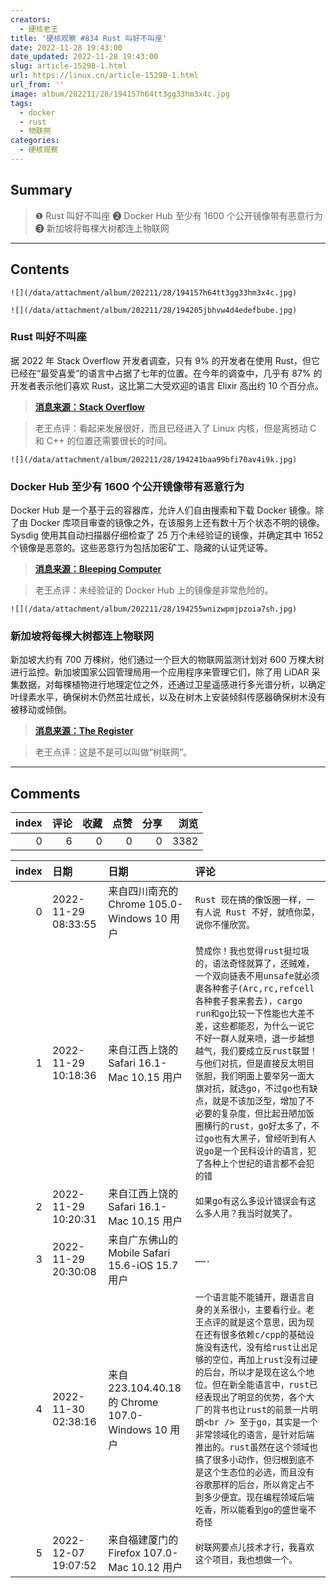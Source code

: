 ```yaml
---
creators:
  - 硬核老王
title: '硬核观察 #834 Rust 叫好不叫座'
date: 2022-11-28 19:43:00
date_updated: 2022-11-28 19:43:00
slug: article-15298-1.html
url: https://linux.cn/article-15298-1.html
url_from: ''
image: album/202211/28/194157h64tt3gg33hm3x4c.jpg
tags:
  - docker
  - rust
  - 物联网
categories:
  - 硬核观察
---
```


## Summary

> ❶ Rust 叫好不叫座
> ❷ Docker Hub 至少有 1600 个公开镜像带有恶意行为
> ❸ 新加坡将每棵大树都连上物联网

***

<!-- more -->

## Contents

`![](/data/attachment/album/202211/28/194157h64tt3gg33hm3x4c.jpg)`

`![](/data/attachment/album/202211/28/194205jbhvw4d4edefbube.jpg)`

### Rust 叫好不叫座

据 2022 年 Stack Overflow 开发者调查，只有 9% 的开发者在使用 Rust，但它已经在“最受喜爱”的语言中占据了七年的位置。在今年的调查中，几乎有 87% 的开发者表示他们喜欢 Rust，这比第二大受欢迎的语言 Elixir 高出约 10 个百分点。

> 
> **[消息来源：Stack Overflow](https://survey.stackoverflow.co/2022/#technology-most-loved-dreaded-and-wanted)**
> 
> 
> 

> 
> 老王点评：看起来发展很好，而且已经进入了 Linux 内核，但是离撼动 C 和 C++ 的位置还需要很长的时间。
> 
> 
> 

`![](/data/attachment/album/202211/28/194241baa99bfi70av4i9k.jpg)`

### Docker Hub 至少有 1600 个公开镜像带有恶意行为

Docker Hub 是一个基于云的容器库，允许人们自由搜索和下载 Docker 镜像。除了由 Docker 库项目审查的镜像之外，在该服务上还有数十万个状态不明的镜像。Sysdig 使用其自动扫描器仔细检查了 25 万个未经验证的镜像，并确定其中 1652 个镜像是恶意的。这些恶意行为包括加密矿工、隐藏的认证凭证等。

> 
> **[消息来源：Bleeping Computer](https://www.bleepingcomputer.com/news/security/docker-hub-repositories-hide-over-1-650-malicious-containers/)**
> 
> 
> 

> 
> 老王点评：未经验证的 Docker Hub 上的镜像是非常危险的。
> 
> 
> 

`![](/data/attachment/album/202211/28/194255wnizwpmjpzoia7sh.jpg)`

### 新加坡将每棵大树都连上物联网

新加坡大约有 700 万棵树，他们通过一个巨大的物联网监测计划对 600 万棵大树进行监控。新加坡国家公园管理局用一个应用程序来管理它们，除了用 LiDAR 采集数据，对每棵植物进行地理定位之外，还通过卫星遥感进行多光谱分析，以确定叶绿素水平，确保树木仍然茁壮成长，以及在树木上安装倾斜传感器确保树木没有被移动或倾倒。

> 
> **[消息来源：The Register](https://www.theregister.com/2022/11/28/automating_tree_management/)**
> 
> 
> 

> 
> 老王点评：这是不是可以叫做“树联网”。
> 
> 
>

***

## Comments


|   index |   评论 |   收藏 |   点赞 |   分享 |   浏览 |
|--------:|-------:|-------:|-------:|-------:|-------:|
|       0 |      6 |      0 |      0 |      0 |   3382 |

|   index | 日期                | 日期                                             | 评论                                                                                                                                                                                                                                                                                                                                                                                                                                                                                                                         |
|--------:|:--------------------|:-------------------------------------------------|:-----------------------------------------------------------------------------------------------------------------------------------------------------------------------------------------------------------------------------------------------------------------------------------------------------------------------------------------------------------------------------------------------------------------------------------------------------------------------------------------------------------------------------|
|       0 | 2022-11-29 08:33:55 | 来自四川南充的 Chrome 105.0-Windows 10 用户      | `Rust 现在搞的像饭圈一样，一有人说 Rust 不好，就喷你菜，说你不懂欣赏。`                                                                                                                                                                                                                                                                                                                                                                                                                                                      |
|       1 | 2022-11-29 10:18:36 | 来自江西上饶的 Safari 16.1-Mac 10.15 用户        | `赞成你！我也觉得rust挺垃圾的，语法奇怪就算了，还贼难，一个双向链表不用unsafe就必须裹各种套子(Arc,rc,refcell各种套子套来套去)，cargo run和go比较一下性能也大差不差，这些都能忍，为什么一说它不好一群人就来喷，退一步越想越气，我们要成立反rust联盟！与他们对抗，但是直接反太明目张胆，我们明面上要举另一面大旗对抗，就选go，不过go也有缺点，就是不该加泛型，增加了不必要的复杂度，但比起丑陋加饭圈横行的rust，go好太多了，不过go也有大黑子，曾经听到有人说go是一个民科设计的语言，犯了各种上个世纪的语言都不会犯的错`        |
|       2 | 2022-11-29 10:20:31 | 来自江西上饶的 Safari 16.1-Mac 10.15 用户        | `如果go有这么多设计错误会有这么多人用？我当时就笑了。`                                                                                                                                                                                                                                                                                                                                                                                                                                                                       |
|       3 | 2022-11-29 20:30:08 | 来自广东佛山的 Mobile Safari 15.6-iOS 15.7 用户  | `…….`                                                                                                                                                                                                                                                                                                                                                                                                                                                                                                                        |
|       4 | 2022-11-30 02:38:16 | 来自223.104.40.18的 Chrome 107.0-Windows 10 用户 | `一个语言能不能铺开，跟语言自身的关系很小，主要看行业。老王点评的就是这个意思，因为现在还有很多依赖c/cpp的基础设施没有迭代，没有给rust让出足够的空位，再加上rust没有过硬的后台，所以才是现在这么个地位。但在新全能语言中，rust已经表现出了明显的优势，各个大厂的背书也让rust的前景一片明朗<br /> 至于go，其实是一个非常领域化的语言，是针对后端推出的。rust虽然在这个领域也搞了很多小动作，但归根到底不是这个生态位的必选，而且没有谷歌那样的后台，所以肯定占不到多少便宜。现在编程领域后端吃香，所以能看到go的盛世毫不奇怪` |
|       5 | 2022-12-07 19:07:52 | 来自福建厦门的 Firefox 107.0-Mac 10.12 用户      | `树联网要点儿技术才行，我喜欢这个项目，我也想做一个。`                                                                                                                                                                                                                                                                                                                                                                                                                                                                       |
